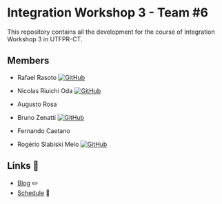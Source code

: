 # Integration Workshop 3 - Team #6

This repository contains all the development for the course of Integration Workshop 3 in UTFPR-CT.

## Members

- Rafael Rasoto <a href="https://github.com/IshikawaRasoto">![GitHub](https://img.shields.io/badge/github-%23121011.svg?style=for-the-badge&logo=github&logoColor=white)</a>

- Nicolas Riuichi Oda <a href="https://github.com/Awesteads">![GitHub](https://img.shields.io/badge/github-%23121011.svg?style=for-the-badge&logo=github&logoColor=white)</a>

- Augusto Rosa

- Bruno Zenatti <a href="https://github.com/bzenatti">![GitHub](https://img.shields.io/badge/github-%23121011.svg?style=for-the-badge&logo=github&logoColor=white)</a> 

- Fernando Caetano

- Rogério Slabiski Melo <a href="https://github.com/rslabiski">![GitHub](https://img.shields.io/badge/github-%23121011.svg?style=for-the-badge&logo=github&logoColor=white)</a>

## Links 🔗

- [Blog](Blog.md) :pencil2:
- [Schedule](./docs/Schedule.md) :calendar:
